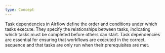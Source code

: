 ```yaml
---
type: Concept
---
```


Task dependencies in Airflow define the order and conditions under which tasks execute. They specify the relationships between tasks, indicating which tasks must be completed before others can start. Task dependencies are essential for ensuring that workflows are executed in the correct sequence and that tasks are only run when their prerequisites are met.
